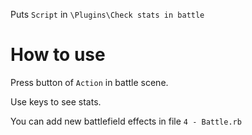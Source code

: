 Puts `Script` in `\Plugins\Check stats in battle`

# How to use

Press button of `Action` in battle scene.

Use keys to see stats.

You can add new battlefield effects in file `4 - Battle.rb`
